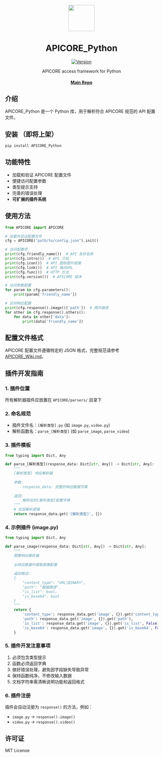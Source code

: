 <div align="center">

<image src="https://github.com/user-attachments/assets/83078bfd-fb6a-4ffd-90b2-27bf7f611bf9" height="86"/>

# APICORE_Python

[![Version](https://img.shields.io/badge/version-0.1.0-green.svg)](VERSION)

APICORE access framework for Python

#### [Main Repo](https://github.com/SRON-org/APICORE)

</div>

## 介绍
APICORE_Python 是一个 Python 库，用于解析符合 APICORE 规范的 API 配置文件。

## 安装 （即将上架）

```bash
pip install APICORE_Python
```

## 功能特性

- 加载和验证 APICORE 配置文件
- 便捷访问配置参数
- 类型提示支持
- 完善的错误处理
- **可扩展的插件系统**

## 使用方法

```python
from APICORE import APICORE

# 加载并验证配置文件
cfg = APICORE("path/to/config.json").init()

# 访问配置项
print(cfg.friendly_name())  # API 友好名称
print(cfg.intro())  # API 介绍
print(cfg.icon())  # API 图标图片链接
print(cfg.link())  # API 端点URL
print(cfg.func())  # HTTP 方法
print(cfg.version())  # APICORE 版本

# 访问参数配置
for param in cfg.parameters():
    print(param['friendly_name'])

# 访问响应配置
print(cfg.response().image()['path'])  # 图片路径
for other in cfg.response().others():
    for data in other['data']:
        print(data['friendly_name'])
```

## 配置文件格式

APICORE 配置文件遵循特定的 JSON 格式，完整规范请参考 [APICORE_Wiki.md](https://github.com/SRON-org/APICORE/wiki/Create-a-New-APICORE-Configuration-File)。

## 插件开发指南

### 1. 插件位置
所有解析器插件应放置在 `APICORE/parsers/` 目录下

### 2. 命名规范
- 插件文件名：`[解析类型].py` (如 `image.py`, `video.py`)
- 解析函数名：`parse_[解析类型]` (如 `parse_image`, `parse_video`)

### 3. 插件模板
```python
from typing import Dict, Any

def parse_[解析类型](response_data: Dict[str, Any]) -> Dict[str, Any]:
    """
    [解析类型] 响应解析器
    
    参数:
        response_data: 完整的响应数据字典
        
    返回:
        解析后的[解析类型]配置字典
    """
    # 实现解析逻辑
    return response_data.get('[解析类型]', {})
```

### 4. 示例插件 (image.py)
```python
from typing import Dict, Any

def parse_image(response_data: Dict[str, Any]) -> Dict[str, Any]:
    """
    图像响应解析器
    
    从响应数据中提取图像配置
    
    返回格式:
    {
        "content_type": "URL|BINARY",
        "path": "数据路径",
        "is_list": bool,
        "is_base64": bool
    }
    """
    return {
        'content_type': response_data.get('image', {}).get('content_type'),
        'path': response_data.get('image', {}).get('path'),
        'is_list': response_data.get('image', {}).get('is_list', False),
        'is_base64': response_data.get('image', {}).get('is_base64', False)
    }
```

### 5. 插件开发注意事项
1. 必须包含类型提示
2. 函数必须返回字典
3. 做好错误处理，避免因字段缺失导致异常
4. 保持函数纯净，不修改输入数据
5. 文档字符串需清晰说明功能和返回格式

### 6. 插件注册
插件会自动注册为 `response()` 的方法，例如：
- `image.py` → `response().image()`
- `video.py` → `response().video()`

## 许可证

MIT License
